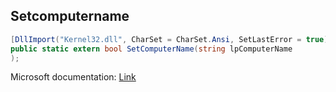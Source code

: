 ## Setcomputername

```csharp
[DllImport("Kernel32.dll", CharSet = CharSet.Ansi, SetLastError = true)][return: MarshalAs(UnmanagedType.Bool)]
public static extern bool SetComputerName(string lpComputerName
);
```

Microsoft documentation: [Link](https://learn.microsoft.com/en-us/windows/win32/api/sysinfoapi/nf-sysinfoapi-setcomputernamea)
